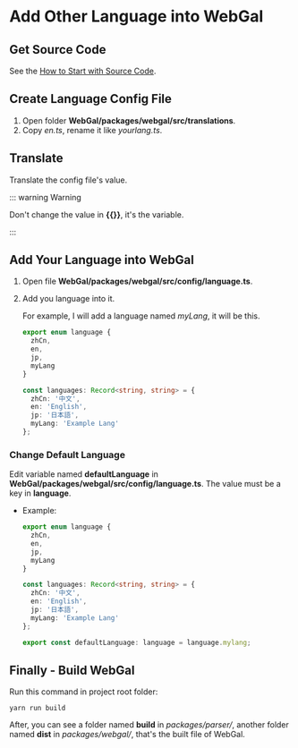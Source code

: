 # Add Other Language into WebGal

## Get Source Code

See the [How to Start with Source Code](./guide#方法3（适用于想要更高自定义程度的前端开发者）：从源代码开始调试).

## Create Language Config File

1. Open folder **WebGal/packages/webgal/src/translations**.
2. Copy *en.ts*, rename it like *yourlang.ts*.

## Translate

Translate the config file's value.

::: warning Warning

Don't change the value in **{{}}**, it's the variable.

:::

## Add Your Language into WebGal

1. Open file **WebGal/packages/webgal/src/config/language.ts**.

2. Add you language into it.

   For example, I will add a language named *myLang*, it will be this.

   ```typescript
   export enum language {
     zhCn,
     en,
     jp,
     myLang
   }
   
   const languages: Record<string, string> = {
     zhCn: '中文',
     en: 'English',
     jp: '日本語',
     myLang: 'Example Lang'
   };
   ```

### Change Default Language

Edit variable named **defaultLanguage** in **WebGal/packages/webgal/src/config/language.ts**. The value must be a key in **language**.

- Example:

  ```typescript
  export enum language {
    zhCn,
    en,
    jp,
    myLang
  }
  
  const languages: Record<string, string> = {
    zhCn: '中文',
    en: 'English',
    jp: '日本語',
    myLang: 'Example Lang'
  };
  
  export const defaultLanguage: language = language.mylang;
  ```

## Finally - Build WebGal

Run this command in project root folder:

```shell
yarn run build
```

After, you can see a folder named **build** in *packages/parser/*, another folder named **dist** in *packages/webgal/*, that's the built file of WebGal. 